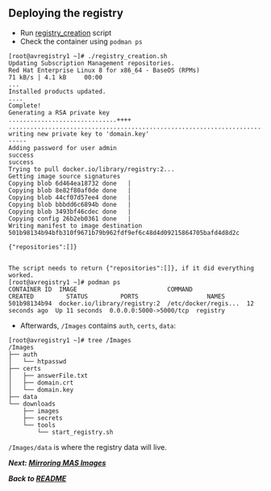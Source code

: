 ## Deploying the registry

- Run [registry_creation](./registry_creation.sh) script
- Check the container using `podman ps`

```
[root@avregistry1 ~]# ./registry_creation.sh
Updating Subscription Management repositories.
Red Hat Enterprise Linux 8 for x86_64 - BaseOS (RPMs)                                                                 71 kB/s | 4.1 kB     00:00
...
Installed products updated.
....
Complete!
Generating a RSA private key
..............................++++
.....................................................................................................................................++++
writing new private key to 'domain.key'
-----
Adding password for user admin
success
success
Trying to pull docker.io/library/registry:2...
Getting image source signatures
Copying blob 6d464ea18732 done   |
Copying blob 8e82f80af0de done   |
Copying blob 44cf07d57ee4 done   |
Copying blob bbbdd6c6894b done   |
Copying blob 3493bf46cdec done   |
Copying config 26b2eb0361 done   |
Writing manifest to image destination
501b98134b94bfb310f9671b79b962fdf9ef6c48d4d09215864705bafd4d8d2c

{"repositories":[]}


The script needs to return {"repositories":[]}, if it did everything worked.
[root@avregistry1 ~]# podman ps
CONTAINER ID  IMAGE                         COMMAND               CREATED         STATUS         PORTS                   NAMES
501b98134b94  docker.io/library/registry:2  /etc/docker/regis...  12 seconds ago  Up 11 seconds  0.0.0.0:5000->5000/tcp  registry
```

- Afterwards, `/Images` contains `auth`, `certs`, `data`: 

```
[root@avregistry1 ~]# tree /Images
/Images
├── auth
│   └── htpasswd
├── certs
│   ├── answerFile.txt
│   ├── domain.crt
│   └── domain.key
├── data
└── downloads
    ├── images
    ├── secrets
    └── tools
        └── start_registry.sh
```

`/Images/data` is where the registry data will live.

*__Next: [Mirroring MAS Images](../MirrorImages/masmirrorimages.md)__*

*__Back to [README](../README.md)__*